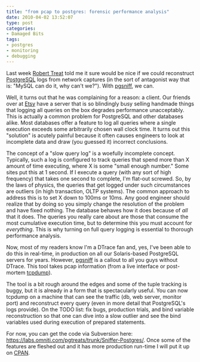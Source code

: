 ```yaml
---
title: "from pcap to postgres: forensic performance analysis"
date: 2010-04-02 13:52:07
type: post
categories:
- Damaged Bits
tags:
- postgres
- monitoring
- debugging
---
```


<p>Last week <a href="https://omniti.com/is/robert-treat">Robert Treat</a> told me it sure would be nice if we could reconstruct <a href="https://www.postgresql.org/">PostgreSQL</a> logs from network captures (in the sort of antagonist way that is: "MySQL can do it, why can't we?").  With <a href="https://labs.omniti.com/trac/pgtreats/wiki/pgsniff">pgsniff</a>, we can.</p>  <p>Well, it turns out that he was complaining for a reason: a client.  Our friends over at <a href="https://etsy.com">Etsy</a> have a server that is so blindingly busy selling handmade things that logging all queries on the box degrades performance unacceptably.  This is actually a common problem for PostgreSQL and other databases alike.  Most databases offer a feature to log all queries where a single execution exceeds some arbitrarily chosen wall clock time. It turns out this "solution" is acutely painful because it often causes engineers to look at incomplete data and draw (you guessed it) incorrect conclusions.</p>  <p>The concept of a "slow query log" is a woefully incomplete concept.  Typically, such a log is configured to track queries that spend more than X amount of time executing, where X is some "small enough number."  Some sites put this at 1 second.  If I execute a query (with any sort of high frequency) that takes one second to complete, I'm flat-out screwed.  So, by the laws of physics, the queries that get logged under such circumstances are outliers (in high transaction, OLTP systems).  The common approach to address this is to set X down to 100ms or 10ms.  Any good engineer should realize that by doing so you simply change the resolution of the problem and have fixed nothing.  The database behaves how it does because of <em>all</em> that it does.  The queries you really care about are those that consume the most cumulative execution time, but to determine this you must account for <em>everything</em>.  This is why turning on full query logging is essential to thorough performance analysis.</p>  <p>Now, most of my readers know I'm a DTrace fan and, yes, I've been able to do this in real-time, in production on all our Solaris-based PostgreSQL servers for years.  However, <a href="https://labs.omniti.com/trac/pgtreats/wiki/pgsniff">pgsniff</a> is a callout to all you guys without DTrace.  This tool takes pcap information (from a live interface or post-mortem <a href="https://www.tcpdump.org/">tcpdump</a>).</p>  <p>The tool is a bit rough around the edges and some of the tuple tracking is buggy, but it is already in a form that is spectacularly useful.  You can now tcpdump on a machine that can see the traffic (db, web server, monitor port) and reconstruct every query (even in more detail that PostgreSQL's logs provide).  On the TODO list: fix bugs, production trials, and bind variable reconstruction so that one can dive into a slow outlier and see the bind variables used during execution of prepared statements.</p>  <p>For now, you can get the code via Subversion here: <a href="https://labs.omniti.com/pgtreats/trunk/Sniffer-Postgres/">https://labs.omniti.com/pgtreats/trunk/Sniffer-Postgres/</a>.  Once some of the features are fleshed out and it has more production run-time I will put it up on <a href="https://www.cpan.org/">CPAN</a>.</p>
